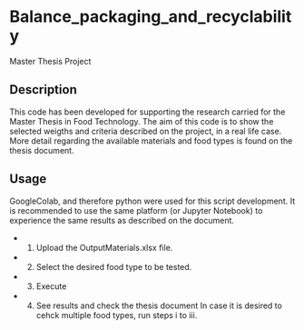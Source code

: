 # Balance_packaging_and_recyclability
Master Thesis Project 

## Description
This code has been developed for supporting the research carried for the Master Thesis in Food Technology.
The aim of this code is to show the selected weigths and criteria described on the project, in a real life case.
More detail regarding the available materials and food types is found on the thesis document.

## Usage
GoogleColab, and therefore python were used for this script development. It is recommended to use the same platform (or Jupyter Notebook) to experience the same results as described on the document.
* 1. Upload the OutputMaterials.xlsx file.
* 2. Select the desired food type to be tested.
* 3. Execute
* 4. See results and check the thesis document
In case it is desired to cehck multiple food types, run steps i to iii.
